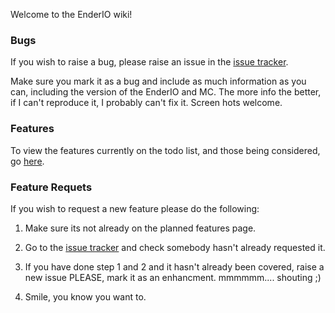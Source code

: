 Welcome to the EnderIO wiki!

### Bugs
If you wish to raise a bug, please raise an issue in the [issue tracker](https://github.com/CrazyPants/EnderIO/issues).

Make sure you mark it as a bug and include as much information as you can, including the version of the EnderIO and MC. The more info the better, if I can't reproduce it, I probably can't fix it. Screen hots welcome.

### Features
To view the features currently on the todo list, and those being considered, go [here](https://github.com/CrazyPants/EnderIO/wiki/Planned-Features).

### Feature Requets
If you wish to request a new feature please do the following:

1. Make sure its not already on the planned features page.

2. Go to the [issue tracker](https://github.com/CrazyPants/EnderIO/issues) and check somebody hasn't already requested it.

3. If you have done step 1 and 2 and it hasn't already been covered, raise a new issue PLEASE, mark it as an enhancment. mmmmmm.... shouting ;)

4. Smile, you know you want to.

